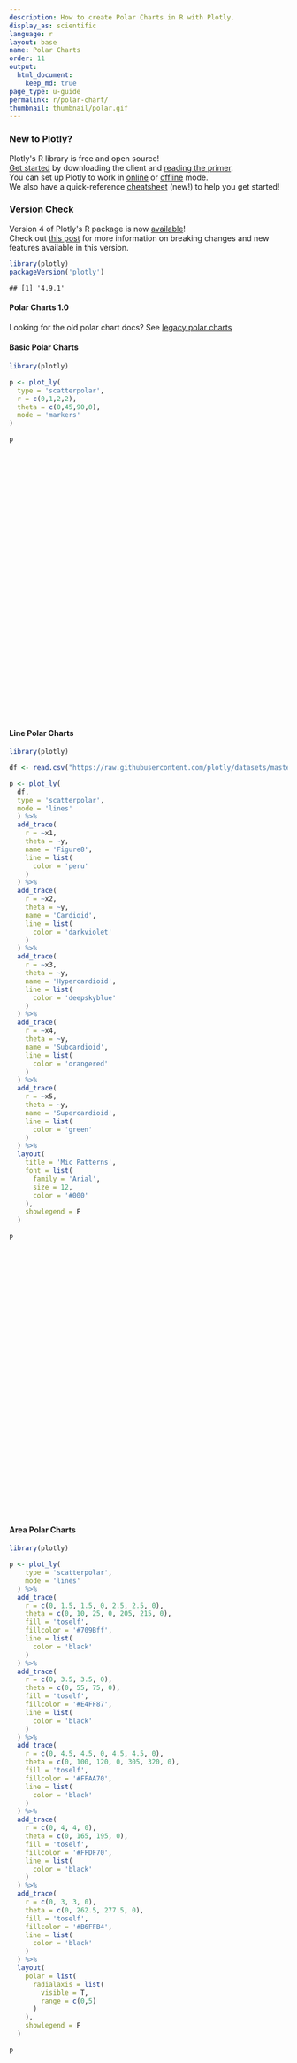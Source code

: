 ```yaml
---
description: How to create Polar Charts in R with Plotly.
display_as: scientific
language: r
layout: base
name: Polar Charts
order: 11
output:
  html_document:
    keep_md: true
page_type: u-guide
permalink: r/polar-chart/
thumbnail: thumbnail/polar.gif
---
```




### New to Plotly?

Plotly's R library is free and open source!<br>
[Get started](https://plot.ly/r/getting-started/) by downloading the client and [reading the primer](https://plot.ly/r/getting-started/).<br>
You can set up Plotly to work in [online](https://plot.ly/r/getting-started/#hosting-graphs-in-your-online-plotly-account) or [offline](https://plot.ly/r/offline/) mode.<br>
We also have a quick-reference [cheatsheet](https://images.plot.ly/plotly-documentation/images/r_cheat_sheet.pdf) (new!) to help you get started!

### Version Check

Version 4 of Plotly's R package is now [available](https://plot.ly/r/getting-started/#installation)!<br>
Check out [this post](http://moderndata.plot.ly/upgrading-to-plotly-4-0-and-above/) for more information on breaking changes and new features available in this version.


```r
library(plotly)
packageVersion('plotly')
```

```
## [1] '4.9.1'
```

#### Polar Charts 1.0

Looking for the old polar chart docs? See [legacy polar charts](https://plot.ly/r/legacy-polar-chart/)

#### Basic Polar Charts


```r
library(plotly)

p <- plot_ly(
  type = 'scatterpolar',
  r = c(0,1,2,2),
  theta = c(0,45,90,0),
  mode = 'markers'
)

p
```

<div id="htmlwidget-4c41f3811c17321d01e1" style="width:672px;height:480px;" class="plotly html-widget"></div>
<script type="application/json" data-for="htmlwidget-4c41f3811c17321d01e1">{"x":{"visdat":{"298d608c0d8f":["function () ","plotlyVisDat"]},"cur_data":"298d608c0d8f","attrs":{"298d608c0d8f":{"r":[0,1,2,2],"theta":[0,45,90,0],"mode":"markers","alpha_stroke":1,"sizes":[10,100],"spans":[1,20],"type":"scatterpolar"}},"layout":{"margin":{"b":40,"l":60,"t":25,"r":10},"hovermode":"closest","showlegend":false},"source":"A","config":{"showSendToCloud":false},"data":[{"r":[0,1,2,2],"theta":[0,45,90,0],"mode":"markers","type":"scatterpolar","marker":{"color":"rgba(31,119,180,1)","line":{"color":"rgba(31,119,180,1)"}},"line":{"color":"rgba(31,119,180,1)"},"frame":null}],"highlight":{"on":"plotly_click","persistent":false,"dynamic":false,"selectize":false,"opacityDim":0.2,"selected":{"opacity":1},"debounce":0},"shinyEvents":["plotly_hover","plotly_click","plotly_selected","plotly_relayout","plotly_brushed","plotly_brushing","plotly_clickannotation","plotly_doubleclick","plotly_deselect","plotly_afterplot","plotly_sunburstclick"],"base_url":"https://plot.ly"},"evals":[],"jsHooks":[]}</script>

#### Line Polar Charts


```r
library(plotly)

df <- read.csv("https://raw.githubusercontent.com/plotly/datasets/master/polar_dataset.csv")

p <- plot_ly(
  df,
  type = 'scatterpolar',
  mode = 'lines'
  ) %>%
  add_trace(
    r = ~x1,
    theta = ~y,
    name = 'Figure8',
    line = list(
      color = 'peru'
    )
  ) %>%
  add_trace(
    r = ~x2,
    theta = ~y,
    name = 'Cardioid',
    line = list(
      color = 'darkviolet'
    )
  ) %>%
  add_trace(
    r = ~x3,
    theta = ~y,
    name = 'Hypercardioid',
    line = list(
      color = 'deepskyblue'
    )
  ) %>%
  add_trace(
    r = ~x4,
    theta = ~y,
    name = 'Subcardioid',
    line = list(
      color = 'orangered'
    )
  ) %>%
  add_trace(
    r = ~x5,
    theta = ~y,
    name = 'Supercardioid',
    line = list(
      color = 'green'
    )
  ) %>% 
  layout(
    title = 'Mic Patterns',
    font = list(
      family = 'Arial',
      size = 12,
      color = '#000'
    ),
    showlegend = F
  )

p
```

<div id="htmlwidget-8b269fcc9e4e23931270" style="width:672px;height:480px;" class="plotly html-widget"></div>
<script type="application/json" data-for="htmlwidget-8b269fcc9e4e23931270">{"x":{"visdat":{"298d1b97310f":["function () ","plotlyVisDat"]},"cur_data":"298d1b97310f","attrs":{"298d1b97310f":{"mode":"lines","alpha_stroke":1,"sizes":[10,100],"spans":[1,20],"type":"scatterpolar"},"298d1b97310f.1":{"mode":"lines","alpha_stroke":1,"sizes":[10,100],"spans":[1,20],"type":"scatterpolar","r":{},"theta":{},"name":"Figure8","line":{"color":"peru"},"inherit":true},"298d1b97310f.2":{"mode":"lines","alpha_stroke":1,"sizes":[10,100],"spans":[1,20],"type":"scatterpolar","r":{},"theta":{},"name":"Cardioid","line":{"color":"darkviolet"},"inherit":true},"298d1b97310f.3":{"mode":"lines","alpha_stroke":1,"sizes":[10,100],"spans":[1,20],"type":"scatterpolar","r":{},"theta":{},"name":"Hypercardioid","line":{"color":"deepskyblue"},"inherit":true},"298d1b97310f.4":{"mode":"lines","alpha_stroke":1,"sizes":[10,100],"spans":[1,20],"type":"scatterpolar","r":{},"theta":{},"name":"Subcardioid","line":{"color":"orangered"},"inherit":true},"298d1b97310f.5":{"mode":"lines","alpha_stroke":1,"sizes":[10,100],"spans":[1,20],"type":"scatterpolar","r":{},"theta":{},"name":"Supercardioid","line":{"color":"green"},"inherit":true}},"layout":{"margin":{"b":40,"l":60,"t":25,"r":10},"title":"Mic Patterns","font":{"family":"Arial","size":12,"color":"#000"},"showlegend":false,"hovermode":"closest"},"source":"A","config":{"showSendToCloud":false},"data":[{"mode":"lines","type":"scatterpolar","marker":{"color":"rgba(31,119,180,1)","line":{"color":"rgba(31,119,180,1)"}},"line":{"color":"rgba(31,119,180,1)"},"frame":null},{"mode":"lines","type":"scatterpolar","r":[1,0.995,0.978,0.951,0.914,0.866,0.809,0.743,0.669,0.588,0.5,0.407,0.309,0.208,0.105,0.105,0.208,0.309,0.407,0.5,0.588,0.669,0.743,0.809,0.866,0.914,0.951,0.978,0.995,1,0.995,0.978,0.951,0.914,0.866,0.809,0.743,0.669,0.588,0.5,0.407,0.309,0.208,0.105,0,0.105,0.208,0.309,0.407,0.5,0.588,0.669,0.743,0.809,0.866,0.914,0.951,0.978,0.995,1,1],"theta":[0,6,12,18,24,30,36,42,48,54,60,66,72,78,84,90,96,102,108,114,120,126,132,138,144,150,156,162,168,174,180,186,192,198,204,210,216,222,228,234,240,246,252,258,264,270,276,282,288,294,300,306,312,318,324,330,336,342,348,354,360],"name":"Figure8","line":{"color":"peru"},"marker":{"color":"rgba(255,127,14,1)","line":{"color":"rgba(255,127,14,1)"}},"frame":null},{"mode":"lines","type":"scatterpolar","r":[1,0.997,0.989,0.976,0.957,0.933,0.905,0.872,0.835,0.794,0.75,0.703,0.655,0.604,0.552,0.5,0.448,0.396,0.345,0.297,0.25,0.206,0.165,0.128,0.095,0.067,0.043,0.024,0.011,0.003,0,0.003,0.011,0.024,0.043,0.067,0.095,0.128,0.165,0.206,0.25,0.297,0.345,0.396,0.448,0.5,0.552,0.604,0.655,0.703,0.75,0.794,0.835,0.872,0.905,0.933,0.957,0.976,0.989,0.997,1],"theta":[0,6,12,18,24,30,36,42,48,54,60,66,72,78,84,90,96,102,108,114,120,126,132,138,144,150,156,162,168,174,180,186,192,198,204,210,216,222,228,234,240,246,252,258,264,270,276,282,288,294,300,306,312,318,324,330,336,342,348,354,360],"name":"Cardioid","line":{"color":"darkviolet"},"marker":{"color":"rgba(44,160,44,1)","line":{"color":"rgba(44,160,44,1)"}},"frame":null},{"mode":"lines","type":"scatterpolar","r":[1,0.996,0.984,0.963,0.935,0.9,0.857,0.807,0.752,0.691,0.625,0.555,0.482,0.406,0.328,0.25,0.172,0.094,0.018,0.055,0.125,0.191,0.252,0.307,0.357,0.4,0.435,0.463,0.484,0.496,0.5,0.496,0.484,0.463,0.435,0.4,0.357,0.307,0.252,0.191,0.125,0.055,0.018,0.094,0.172,0.25,0.328,0.406,0.482,0.555,0.625,0.691,0.752,0.807,0.857,0.9,0.935,0.963,0.984,0.996,1],"theta":[0,6,12,18,24,30,36,42,48,54,60,66,72,78,84,90,96,102,108,114,120,126,132,138,144,150,156,162,168,174,180,186,192,198,204,210,216,222,228,234,240,246,252,258,264,270,276,282,288,294,300,306,312,318,324,330,336,342,348,354,360],"name":"Hypercardioid","line":{"color":"deepskyblue"},"marker":{"color":"rgba(214,39,40,1)","line":{"color":"rgba(214,39,40,1)"}},"frame":null},{"mode":"lines","type":"scatterpolar","r":[1,0.998,0.993,0.985,0.974,0.96,0.943,0.923,0.901,0.876,0.85,0.822,0.793,0.762,0.731,0.7,0.669,0.638,0.607,0.578,0.55,0.524,0.499,0.477,0.457,0.44,0.426,0.415,0.407,0.402,0.4,0.402,0.407,0.415,0.426,0.44,0.457,0.477,0.499,0.524,0.55,0.578,0.607,0.638,0.669,0.7,0.731,0.762,0.793,0.822,0.85,0.876,0.901,0.923,0.943,0.96,0.974,0.985,0.993,0.998,1],"theta":[0,6,12,18,24,30,36,42,48,54,60,66,72,78,84,90,96,102,108,114,120,126,132,138,144,150,156,162,168,174,180,186,192,198,204,210,216,222,228,234,240,246,252,258,264,270,276,282,288,294,300,306,312,318,324,330,336,342,348,354,360],"name":"Subcardioid","line":{"color":"orangered"},"marker":{"color":"rgba(148,103,189,1)","line":{"color":"rgba(148,103,189,1)"}},"frame":null},{"mode":"lines","type":"scatterpolar","r":[1,0.997,0.986,0.969,0.946,0.916,0.88,0.838,0.792,0.74,0.685,0.626,0.565,0.501,0.436,0.37,0.304,0.239,0.175,0.114,0.055,0,0.052,0.098,0.14,0.176,0.206,0.229,0.246,0.257,0.26,0.257,0.246,0.229,0.206,0.176,0.14,0.098,0.052,0,0.055,0.114,0.175,0.239,0.304,0.37,0.436,0.501,0.565,0.626,0.685,0.74,0.792,0.838,0.88,0.916,0.946,0.969,0.986,0.997,1],"theta":[0,6,12,18,24,30,36,42,48,54,60,66,72,78,84,90,96,102,108,114,120,126,132,138,144,150,156,162,168,174,180,186,192,198,204,210,216,222,228,234,240,246,252,258,264,270,276,282,288,294,300,306,312,318,324,330,336,342,348,354,360],"name":"Supercardioid","line":{"color":"green"},"marker":{"color":"rgba(140,86,75,1)","line":{"color":"rgba(140,86,75,1)"}},"frame":null}],"highlight":{"on":"plotly_click","persistent":false,"dynamic":false,"selectize":false,"opacityDim":0.2,"selected":{"opacity":1},"debounce":0},"shinyEvents":["plotly_hover","plotly_click","plotly_selected","plotly_relayout","plotly_brushed","plotly_brushing","plotly_clickannotation","plotly_doubleclick","plotly_deselect","plotly_afterplot","plotly_sunburstclick"],"base_url":"https://plot.ly"},"evals":[],"jsHooks":[]}</script>

#### Area Polar Charts


```r
library(plotly)

p <- plot_ly(
    type = 'scatterpolar',
    mode = 'lines'
  ) %>%
  add_trace(
    r = c(0, 1.5, 1.5, 0, 2.5, 2.5, 0),
    theta = c(0, 10, 25, 0, 205, 215, 0),
    fill = 'toself',
    fillcolor = '#709Bff',
    line = list(
      color = 'black'
    )
  ) %>%
  add_trace(
    r = c(0, 3.5, 3.5, 0),
    theta = c(0, 55, 75, 0),
    fill = 'toself',
    fillcolor = '#E4FF87',
    line = list(
      color = 'black'
    )
  ) %>%
  add_trace(
    r = c(0, 4.5, 4.5, 0, 4.5, 4.5, 0),
    theta = c(0, 100, 120, 0, 305, 320, 0),
    fill = 'toself',
    fillcolor = '#FFAA70',
    line = list(
      color = 'black'
    )
  ) %>%
  add_trace(
    r = c(0, 4, 4, 0),
    theta = c(0, 165, 195, 0),
    fill = 'toself',
    fillcolor = '#FFDF70',
    line = list(
      color = 'black'
    )
  ) %>%
  add_trace(
    r = c(0, 3, 3, 0),
    theta = c(0, 262.5, 277.5, 0),
    fill = 'toself',
    fillcolor = '#B6FFB4',
    line = list(
      color = 'black'
    )
  ) %>%
  layout(
    polar = list(
      radialaxis = list(
        visible = T,
        range = c(0,5)
      )
    ),
    showlegend = F
  )

p
```

<div id="htmlwidget-a08a38865f447222765d" style="width:672px;height:480px;" class="plotly html-widget"></div>
<script type="application/json" data-for="htmlwidget-a08a38865f447222765d">{"x":{"visdat":{"298d4046323e":["function () ","plotlyVisDat"]},"cur_data":"298d4046323e","attrs":{"298d4046323e":{"mode":"lines","alpha_stroke":1,"sizes":[10,100],"spans":[1,20],"type":"scatterpolar"},"298d4046323e.1":{"mode":"lines","alpha_stroke":1,"sizes":[10,100],"spans":[1,20],"type":"scatterpolar","r":[0,1.5,1.5,0,2.5,2.5,0],"theta":[0,10,25,0,205,215,0],"fill":"toself","fillcolor":"#709Bff","line":{"color":"black"},"inherit":true},"298d4046323e.2":{"mode":"lines","alpha_stroke":1,"sizes":[10,100],"spans":[1,20],"type":"scatterpolar","r":[0,3.5,3.5,0],"theta":[0,55,75,0],"fill":"toself","fillcolor":"#E4FF87","line":{"color":"black"},"inherit":true},"298d4046323e.3":{"mode":"lines","alpha_stroke":1,"sizes":[10,100],"spans":[1,20],"type":"scatterpolar","r":[0,4.5,4.5,0,4.5,4.5,0],"theta":[0,100,120,0,305,320,0],"fill":"toself","fillcolor":"#FFAA70","line":{"color":"black"},"inherit":true},"298d4046323e.4":{"mode":"lines","alpha_stroke":1,"sizes":[10,100],"spans":[1,20],"type":"scatterpolar","r":[0,4,4,0],"theta":[0,165,195,0],"fill":"toself","fillcolor":"#FFDF70","line":{"color":"black"},"inherit":true},"298d4046323e.5":{"mode":"lines","alpha_stroke":1,"sizes":[10,100],"spans":[1,20],"type":"scatterpolar","r":[0,3,3,0],"theta":[0,262.5,277.5,0],"fill":"toself","fillcolor":"#B6FFB4","line":{"color":"black"},"inherit":true}},"layout":{"margin":{"b":40,"l":60,"t":25,"r":10},"polar":{"radialaxis":{"visible":true,"range":[0,5]}},"showlegend":false,"hovermode":"closest"},"source":"A","config":{"showSendToCloud":false},"data":[{"mode":"lines","type":"scatterpolar","marker":{"color":"rgba(31,119,180,1)","line":{"color":"rgba(31,119,180,1)"}},"line":{"color":"rgba(31,119,180,1)"},"frame":null},{"fillcolor":"#709Bff","mode":"lines","type":"scatterpolar","r":[0,1.5,1.5,0,2.5,2.5,0],"theta":[0,10,25,0,205,215,0],"fill":"toself","line":{"color":"black"},"name":"#709Bff","marker":{"color":"rgba(255,127,14,1)","line":{"color":"rgba(255,127,14,1)"}},"frame":null},{"fillcolor":"#E4FF87","mode":"lines","type":"scatterpolar","r":[0,3.5,3.5,0],"theta":[0,55,75,0],"fill":"toself","line":{"color":"black"},"name":"#E4FF87","marker":{"color":"rgba(44,160,44,1)","line":{"color":"rgba(44,160,44,1)"}},"frame":null},{"fillcolor":"#FFAA70","mode":"lines","type":"scatterpolar","r":[0,4.5,4.5,0,4.5,4.5,0],"theta":[0,100,120,0,305,320,0],"fill":"toself","line":{"color":"black"},"name":"#FFAA70","marker":{"color":"rgba(214,39,40,1)","line":{"color":"rgba(214,39,40,1)"}},"frame":null},{"fillcolor":"#FFDF70","mode":"lines","type":"scatterpolar","r":[0,4,4,0],"theta":[0,165,195,0],"fill":"toself","line":{"color":"black"},"name":"#FFDF70","marker":{"color":"rgba(148,103,189,1)","line":{"color":"rgba(148,103,189,1)"}},"frame":null},{"fillcolor":"#B6FFB4","mode":"lines","type":"scatterpolar","r":[0,3,3,0],"theta":[0,262.5,277.5,0],"fill":"toself","line":{"color":"black"},"name":"#B6FFB4","marker":{"color":"rgba(140,86,75,1)","line":{"color":"rgba(140,86,75,1)"}},"frame":null}],"highlight":{"on":"plotly_click","persistent":false,"dynamic":false,"selectize":false,"opacityDim":0.2,"selected":{"opacity":1},"debounce":0},"shinyEvents":["plotly_hover","plotly_click","plotly_selected","plotly_relayout","plotly_brushed","plotly_brushing","plotly_clickannotation","plotly_doubleclick","plotly_deselect","plotly_afterplot","plotly_sunburstclick"],"base_url":"https://plot.ly"},"evals":[],"jsHooks":[]}</script>

#### Categorical Polar Charts


```r
library(plotly)

p <- plot_ly(
    type = 'scatterpolar',
    mode = 'lines'
  ) %>%
  add_trace(
    r = c(5, 4, 2, 4, 5),
    theta = c("a", "b", "c", "d", "a"),
    name = 'angular categories',
    fill = 'toself'
  ) %>%
  add_trace(
    r = c("a", "b", "c", "d", "b", "f", "a"),
    theta = c(1, 4, 2, 1.5, 1.5, 6, 5),
    thetaunit = 'radians',
    name = 'radial categories',
    fill = 'toself',
    subplot = 'polar2'
  ) %>%
  add_trace(
    r = c(5, 4, 2, 4, 5),
    theta = c("a", "b", "c", "d", "a"),
    name = 'angular categories (w/ categoryarray)',
    fill = 'toself',
    subplot = 'polar3'
  ) %>%
  add_trace(
    r = c("a", "b", "c", "d", "b", "f", "a", "a"),
    theta = c(45, 90, 180, 200, 300, 15, 20, 45),
    name = 'radial categories (w/ category descending)',
    fill = 'toself',
    subplot = 'polar4'
  ) %>%
  layout(
    polar = list(
      domain = list(
        x = c(0,0.46),
        y = c(0.56,1)
      ),
      radialaxis = list(
        angle = 45
      ),
      angularaxis = list(
        direction = 'clockwise',
        period = 6
      )
    ),
    polar2 = list(
      domain = list(
        x = c(0,0.46),
        y = c(0,0.44)
      ),
      radialaxis = list(
        angle = 180,
        tickangle = -180
      )
    ),
    polar3 = list(
      domain = list(
        x = c(0.54,1),
        y = c(0.56,1)
      ),
      sector = c(150,400),
      radialaxis = list(
        angle = -45
      ),
      angularaxis = list(
        categoryarray = c("d", "a", "c", "b")
      )
    ),
    polar4 = list(
      domain = list(
        x = c(0.54,1),
        y = c(0,0.44)
      ),
      radialaxis = list(
        categoryorder = "category descending"
      ),
      angularaxis = list(
        thetaunit= "radians",
        dtick = 0.3141592653589793
      )
    )
  )

p
```

<div id="htmlwidget-1e28f1af17cb80ca2b0b" style="width:672px;height:480px;" class="plotly html-widget"></div>
<script type="application/json" data-for="htmlwidget-1e28f1af17cb80ca2b0b">{"x":{"visdat":{"298d385af29b":["function () ","plotlyVisDat"]},"cur_data":"298d385af29b","attrs":{"298d385af29b":{"mode":"lines","alpha_stroke":1,"sizes":[10,100],"spans":[1,20],"type":"scatterpolar"},"298d385af29b.1":{"mode":"lines","alpha_stroke":1,"sizes":[10,100],"spans":[1,20],"type":"scatterpolar","r":[5,4,2,4,5],"theta":["a","b","c","d","a"],"name":"angular categories","fill":"toself","inherit":true},"298d385af29b.2":{"mode":"lines","alpha_stroke":1,"sizes":[10,100],"spans":[1,20],"type":"scatterpolar","r":["a","b","c","d","b","f","a"],"theta":[1,4,2,1.5,1.5,6,5],"thetaunit":"radians","name":"radial categories","fill":"toself","subplot":"polar2","inherit":true},"298d385af29b.3":{"mode":"lines","alpha_stroke":1,"sizes":[10,100],"spans":[1,20],"type":"scatterpolar","r":[5,4,2,4,5],"theta":["a","b","c","d","a"],"name":"angular categories (w/ categoryarray)","fill":"toself","subplot":"polar3","inherit":true},"298d385af29b.4":{"mode":"lines","alpha_stroke":1,"sizes":[10,100],"spans":[1,20],"type":"scatterpolar","r":["a","b","c","d","b","f","a","a"],"theta":[45,90,180,200,300,15,20,45],"name":"radial categories (w/ category descending)","fill":"toself","subplot":"polar4","inherit":true}},"layout":{"margin":{"b":40,"l":60,"t":25,"r":10},"polar":{"domain":{"x":[0,0.46],"y":[0.56,1]},"radialaxis":{"angle":45},"angularaxis":{"direction":"clockwise","period":6}},"polar2":{"domain":{"x":[0,0.46],"y":[0,0.44]},"radialaxis":{"angle":180,"tickangle":-180}},"polar3":{"domain":{"x":[0.54,1],"y":[0.56,1]},"sector":[150,400],"radialaxis":{"angle":-45},"angularaxis":{"categoryarray":["d","a","c","b"]}},"polar4":{"domain":{"x":[0.54,1],"y":[0,0.44]},"radialaxis":{"categoryorder":"category descending"},"angularaxis":{"thetaunit":"radians","dtick":0.314159265358979}},"hovermode":"closest","showlegend":true},"source":"A","config":{"showSendToCloud":false},"data":[{"mode":"lines","type":"scatterpolar","marker":{"color":"rgba(31,119,180,1)","line":{"color":"rgba(31,119,180,1)"}},"line":{"color":"rgba(31,119,180,1)"},"frame":null},{"fillcolor":"rgba(255,127,14,0.5)","mode":"lines","type":"scatterpolar","r":[5,4,2,4,5],"theta":["a","b","c","d","a"],"name":"angular categories","fill":"toself","marker":{"color":"rgba(255,127,14,1)","line":{"color":"rgba(255,127,14,1)"}},"line":{"color":"rgba(255,127,14,1)"},"frame":null},{"fillcolor":"rgba(44,160,44,0.5)","mode":"lines","type":"scatterpolar","r":["a","b","c","d","b","f","a"],"theta":[1,4,2,1.5,1.5,6,5],"thetaunit":"radians","name":"radial categories","fill":"toself","subplot":"polar2","marker":{"color":"rgba(44,160,44,1)","line":{"color":"rgba(44,160,44,1)"}},"line":{"color":"rgba(44,160,44,1)"},"frame":null},{"fillcolor":"rgba(214,39,40,0.5)","mode":"lines","type":"scatterpolar","r":[5,4,2,4,5],"theta":["a","b","c","d","a"],"name":"angular categories (w/ categoryarray)","fill":"toself","subplot":"polar3","marker":{"color":"rgba(214,39,40,1)","line":{"color":"rgba(214,39,40,1)"}},"line":{"color":"rgba(214,39,40,1)"},"frame":null},{"fillcolor":"rgba(148,103,189,0.5)","mode":"lines","type":"scatterpolar","r":["a","b","c","d","b","f","a","a"],"theta":[45,90,180,200,300,15,20,45],"name":"radial categories (w/ category descending)","fill":"toself","subplot":"polar4","marker":{"color":"rgba(148,103,189,1)","line":{"color":"rgba(148,103,189,1)"}},"line":{"color":"rgba(148,103,189,1)"},"frame":null}],"highlight":{"on":"plotly_click","persistent":false,"dynamic":false,"selectize":false,"opacityDim":0.2,"selected":{"opacity":1},"debounce":0},"shinyEvents":["plotly_hover","plotly_click","plotly_selected","plotly_relayout","plotly_brushed","plotly_brushing","plotly_clickannotation","plotly_doubleclick","plotly_deselect","plotly_afterplot","plotly_sunburstclick"],"base_url":"https://plot.ly"},"evals":[],"jsHooks":[]}</script>

#### Polar Charts Directions


```r
library(plotly)

p <- plot_ly(
    type = 'scatterpolar',
    mode = "lines+markers"
  ) %>%
  add_trace(
    r = c(1,2,3,4,5),
    theta = c(0,90,180,360,0),
    line = list(
      color = "#ff66ab"
    ),
    marker = list(
      color = "#8090c7",
      symbol = 'square',
      size = 8
    ),
    text = "sector: 135->225<br>rotation: 90<br>direction: counterclockwise"
  ) %>%
  add_trace(
    r = c(1,2,3,4,5),
    theta = c(0,90,180,360,0),
    line = list(
      color = "#ff66ab"
    ),
    marker = list(
      color = "#8090c7",
      symbol = 'square',
      size = 8
    ),
    text = "sector: 135->225<br>rotation: 90<br>direction: counterclockwise",
    subplot = 'polar2'
  ) %>%
  layout(
    polar = list(
      domain = list(
        x = c(0,0.4),
        y = c(0,1)
      ),
      radialaxis = list(
        tickfont = list(
          size = 8
        )
      ),
      angularaxis = list(
        tickfont = list(
          size = 8
        ),
        rotation = 90,
        direction = 'counterclockwise'
      )
    ),
    polar2 = list(
      domain = list(
        x = c(0.6,1),
        y = c(0,1)
      ),
      radialaxis = list(
        tickfont = list(
          size = 8
        )
      ),
      angularaxis = list(
        tickfont = list(
          size = 8
        ),
        rotation = 90,
        direction = 'clockwise'
      )
    ),
    showlegend = F
  )

p
```

<div id="htmlwidget-629623457048a80f2183" style="width:672px;height:480px;" class="plotly html-widget"></div>
<script type="application/json" data-for="htmlwidget-629623457048a80f2183">{"x":{"visdat":{"298d283ef41c":["function () ","plotlyVisDat"]},"cur_data":"298d283ef41c","attrs":{"298d283ef41c":{"mode":"lines+markers","alpha_stroke":1,"sizes":[10,100],"spans":[1,20],"type":"scatterpolar"},"298d283ef41c.1":{"mode":"lines+markers","alpha_stroke":1,"sizes":[10,100],"spans":[1,20],"type":"scatterpolar","r":[1,2,3,4,5],"theta":[0,90,180,360,0],"line":{"color":"#ff66ab"},"marker":{"color":"#8090c7","symbol":"square","size":8},"text":"sector: 135->225<br>rotation: 90<br>direction: counterclockwise","inherit":true},"298d283ef41c.2":{"mode":"lines+markers","alpha_stroke":1,"sizes":[10,100],"spans":[1,20],"type":"scatterpolar","r":[1,2,3,4,5],"theta":[0,90,180,360,0],"line":{"color":"#ff66ab"},"marker":{"color":"#8090c7","symbol":"square","size":8},"text":"sector: 135->225<br>rotation: 90<br>direction: counterclockwise","subplot":"polar2","inherit":true}},"layout":{"margin":{"b":40,"l":60,"t":25,"r":10},"polar":{"domain":{"x":[0,0.4],"y":[0,1]},"radialaxis":{"tickfont":{"size":8}},"angularaxis":{"tickfont":{"size":8},"rotation":90,"direction":"counterclockwise"}},"polar2":{"domain":{"x":[0.6,1],"y":[0,1]},"radialaxis":{"tickfont":{"size":8}},"angularaxis":{"tickfont":{"size":8},"rotation":90,"direction":"clockwise"}},"showlegend":false,"hovermode":"closest"},"source":"A","config":{"showSendToCloud":false},"data":[{"mode":"lines+markers","type":"scatterpolar","marker":{"color":"rgba(31,119,180,1)","line":{"color":"rgba(31,119,180,1)"}},"line":{"color":"rgba(31,119,180,1)"},"frame":null},{"mode":"lines+markers","type":"scatterpolar","r":[1,2,3,4,5],"theta":[0,90,180,360,0],"line":{"color":"#ff66ab"},"marker":{"color":"#8090c7","symbol":"square","size":8,"line":{"color":"rgba(255,127,14,1)"}},"text":["sector: 135->225<br>rotation: 90<br>direction: counterclockwise","sector: 135->225<br>rotation: 90<br>direction: counterclockwise","sector: 135->225<br>rotation: 90<br>direction: counterclockwise","sector: 135->225<br>rotation: 90<br>direction: counterclockwise","sector: 135->225<br>rotation: 90<br>direction: counterclockwise"],"frame":null},{"mode":"lines+markers","type":"scatterpolar","r":[1,2,3,4,5],"theta":[0,90,180,360,0],"line":{"color":"#ff66ab"},"marker":{"color":"#8090c7","symbol":"square","size":8,"line":{"color":"rgba(44,160,44,1)"}},"text":["sector: 135->225<br>rotation: 90<br>direction: counterclockwise","sector: 135->225<br>rotation: 90<br>direction: counterclockwise","sector: 135->225<br>rotation: 90<br>direction: counterclockwise","sector: 135->225<br>rotation: 90<br>direction: counterclockwise","sector: 135->225<br>rotation: 90<br>direction: counterclockwise"],"subplot":"polar2","frame":null}],"highlight":{"on":"plotly_click","persistent":false,"dynamic":false,"selectize":false,"opacityDim":0.2,"selected":{"opacity":1},"debounce":0},"shinyEvents":["plotly_hover","plotly_click","plotly_selected","plotly_relayout","plotly_brushed","plotly_brushing","plotly_clickannotation","plotly_doubleclick","plotly_deselect","plotly_afterplot","plotly_sunburstclick"],"base_url":"https://plot.ly"},"evals":[],"jsHooks":[]}</script>

#### Polar Charts Sector


```r
library(plotly)

p <- plot_ly(
  type = 'scatterpolar',
  mode = "lines+markers"
) %>%
  add_trace(
    r = c(1,2,3,4,5),
    theta = c(0,90,180,360,0),
    line = list(
      color = "#ff66ab"
    ),
    marker = list(
      color = "#8090c7",
      symbol = 'square',
      size = 8
    )
  ) %>%
  add_trace(
    r = c(1,2,3,4,5),
    theta = c(0,90,180,360,0),
    line = list(
      color = "#ff66ab"
    ),
    marker = list(
      color = "#8090c7",
      symbol = 'square',
      size = 8
    ),
    subplot = 'polar2'
  ) %>%
  layout(
    polar = list(
      domain = list(
        x = c(0,0.4),
        y = c(0,1)
      ),
      sector = c(150,210),
      radialaxis = list(
        tickfont = list(
          size = 8
        )
      ),
      angularaxis = list(
        tickfont = list(
          size = 8
        )
      )
    ),
    polar2 = list(
      domain = list(
        x = c(0.6,1),
        y = c(0,1)
      ),
      radialaxis = list(
        tickfont = list(
          size = 8
        )
      ),
      angularaxis = list(
        tickfont = list(
          size = 8
        )
      )
    ),
    showlegend = F
  )

p
```

<div id="htmlwidget-798c497ff2a402bf81bc" style="width:672px;height:480px;" class="plotly html-widget"></div>
<script type="application/json" data-for="htmlwidget-798c497ff2a402bf81bc">{"x":{"visdat":{"298d6df0261c":["function () ","plotlyVisDat"]},"cur_data":"298d6df0261c","attrs":{"298d6df0261c":{"mode":"lines+markers","alpha_stroke":1,"sizes":[10,100],"spans":[1,20],"type":"scatterpolar"},"298d6df0261c.1":{"mode":"lines+markers","alpha_stroke":1,"sizes":[10,100],"spans":[1,20],"type":"scatterpolar","r":[1,2,3,4,5],"theta":[0,90,180,360,0],"line":{"color":"#ff66ab"},"marker":{"color":"#8090c7","symbol":"square","size":8},"inherit":true},"298d6df0261c.2":{"mode":"lines+markers","alpha_stroke":1,"sizes":[10,100],"spans":[1,20],"type":"scatterpolar","r":[1,2,3,4,5],"theta":[0,90,180,360,0],"line":{"color":"#ff66ab"},"marker":{"color":"#8090c7","symbol":"square","size":8},"subplot":"polar2","inherit":true}},"layout":{"margin":{"b":40,"l":60,"t":25,"r":10},"polar":{"domain":{"x":[0,0.4],"y":[0,1]},"sector":[150,210],"radialaxis":{"tickfont":{"size":8}},"angularaxis":{"tickfont":{"size":8}}},"polar2":{"domain":{"x":[0.6,1],"y":[0,1]},"radialaxis":{"tickfont":{"size":8}},"angularaxis":{"tickfont":{"size":8}}},"showlegend":false,"hovermode":"closest"},"source":"A","config":{"showSendToCloud":false},"data":[{"mode":"lines+markers","type":"scatterpolar","marker":{"color":"rgba(31,119,180,1)","line":{"color":"rgba(31,119,180,1)"}},"line":{"color":"rgba(31,119,180,1)"},"frame":null},{"mode":"lines+markers","type":"scatterpolar","r":[1,2,3,4,5],"theta":[0,90,180,360,0],"line":{"color":"#ff66ab"},"marker":{"color":"#8090c7","symbol":"square","size":8,"line":{"color":"rgba(255,127,14,1)"}},"frame":null},{"mode":"lines+markers","type":"scatterpolar","r":[1,2,3,4,5],"theta":[0,90,180,360,0],"line":{"color":"#ff66ab"},"marker":{"color":"#8090c7","symbol":"square","size":8,"line":{"color":"rgba(44,160,44,1)"}},"subplot":"polar2","frame":null}],"highlight":{"on":"plotly_click","persistent":false,"dynamic":false,"selectize":false,"opacityDim":0.2,"selected":{"opacity":1},"debounce":0},"shinyEvents":["plotly_hover","plotly_click","plotly_selected","plotly_relayout","plotly_brushed","plotly_brushing","plotly_clickannotation","plotly_doubleclick","plotly_deselect","plotly_afterplot","plotly_sunburstclick"],"base_url":"https://plot.ly"},"evals":[],"jsHooks":[]}</script>

#### Polar Charts Subplot


```r
library(plotly)

p <- plot_ly(
    type = 'scatterpolar',
    mode = 'lines'
) %>%
  add_trace(
    r = c(1,2,3),
    theta = c(50,100,200),
    marker = list(
      symbol = 'square'
    )
  ) %>%
  add_trace(
    r = c(1,2,3),
    theta = c(1,2,3),
    thetaunit = 'radians'
  ) %>%
  add_trace(
    r = c("a", "b", "c", "d"),
    theta = c("D","C","B","A"),
    subplot = 'polar2'
  ) %>%
  add_trace(
    r = c(50,300,900),
    theta = c(0,90,180),
    subplot = 'polar3'
  ) %>%
  add_trace(
    r = c(3,3,4,3),
    theta = c(0,45,90,270),
    fill = 'toself',
    subplot = 'polar4'
  ) %>%
  layout(
    polar = list(
      domain = list(
        x = c(0,0.46),
        y = c(0.56,1)
      ),
      radialaxis = list(
        range = c(1,4)
      ),
      angularaxis = list(
        thetaunit = 'radians'
      )
    ),
    polar2 = list(
      domain = list(
        x = c(0,0.46),
        y = c(0,0.42)
      )
    ),
    polar3 = list(
      domain = list(
        x = c(0.54,1),
        y = c(0.56,1)
      ),
      sector = c(0,180),
      radialaxis = list(
        type = 'log',
        angle = 45
      )
    ),
    polar4 = list(
      domain = list(
        x = c(0.54,1),
        y = c(0,0.44)
      ),
      radialaxis = list(
        visible = F,
        range = c(0,6)
      )
    ),
    showlegend = F
  )

p
```

<div id="htmlwidget-598a5c1521672ace0841" style="width:672px;height:480px;" class="plotly html-widget"></div>
<script type="application/json" data-for="htmlwidget-598a5c1521672ace0841">{"x":{"visdat":{"298d1359f71e":["function () ","plotlyVisDat"]},"cur_data":"298d1359f71e","attrs":{"298d1359f71e":{"mode":"lines","alpha_stroke":1,"sizes":[10,100],"spans":[1,20],"type":"scatterpolar"},"298d1359f71e.1":{"mode":"lines","alpha_stroke":1,"sizes":[10,100],"spans":[1,20],"type":"scatterpolar","r":[1,2,3],"theta":[50,100,200],"marker":{"symbol":"square"},"inherit":true},"298d1359f71e.2":{"mode":"lines","alpha_stroke":1,"sizes":[10,100],"spans":[1,20],"type":"scatterpolar","r":[1,2,3],"theta":[1,2,3],"thetaunit":"radians","inherit":true},"298d1359f71e.3":{"mode":"lines","alpha_stroke":1,"sizes":[10,100],"spans":[1,20],"type":"scatterpolar","r":["a","b","c","d"],"theta":["D","C","B","A"],"subplot":"polar2","inherit":true},"298d1359f71e.4":{"mode":"lines","alpha_stroke":1,"sizes":[10,100],"spans":[1,20],"type":"scatterpolar","r":[50,300,900],"theta":[0,90,180],"subplot":"polar3","inherit":true},"298d1359f71e.5":{"mode":"lines","alpha_stroke":1,"sizes":[10,100],"spans":[1,20],"type":"scatterpolar","r":[3,3,4,3],"theta":[0,45,90,270],"fill":"toself","subplot":"polar4","inherit":true}},"layout":{"margin":{"b":40,"l":60,"t":25,"r":10},"polar":{"domain":{"x":[0,0.46],"y":[0.56,1]},"radialaxis":{"range":[1,4]},"angularaxis":{"thetaunit":"radians"}},"polar2":{"domain":{"x":[0,0.46],"y":[0,0.42]}},"polar3":{"domain":{"x":[0.54,1],"y":[0.56,1]},"sector":[0,180],"radialaxis":{"type":"log","angle":45}},"polar4":{"domain":{"x":[0.54,1],"y":[0,0.44]},"radialaxis":{"visible":false,"range":[0,6]}},"showlegend":false,"hovermode":"closest"},"source":"A","config":{"showSendToCloud":false},"data":[{"mode":"lines","type":"scatterpolar","marker":{"color":"rgba(31,119,180,1)","line":{"color":"rgba(31,119,180,1)"}},"line":{"color":"rgba(31,119,180,1)"},"frame":null},{"mode":"lines+markers","type":"scatterpolar","r":[1,2,3],"theta":[50,100,200],"marker":{"color":"rgba(255,127,14,1)","symbol":"square","line":{"color":"rgba(255,127,14,1)"}},"line":{"color":"rgba(255,127,14,1)"},"frame":null},{"mode":"lines","type":"scatterpolar","r":[1,2,3],"theta":[1,2,3],"thetaunit":"radians","marker":{"color":"rgba(44,160,44,1)","line":{"color":"rgba(44,160,44,1)"}},"line":{"color":"rgba(44,160,44,1)"},"frame":null},{"mode":"lines","type":"scatterpolar","r":["a","b","c","d"],"theta":["D","C","B","A"],"subplot":"polar2","marker":{"color":"rgba(214,39,40,1)","line":{"color":"rgba(214,39,40,1)"}},"line":{"color":"rgba(214,39,40,1)"},"frame":null},{"mode":"lines","type":"scatterpolar","r":[50,300,900],"theta":[0,90,180],"subplot":"polar3","marker":{"color":"rgba(148,103,189,1)","line":{"color":"rgba(148,103,189,1)"}},"line":{"color":"rgba(148,103,189,1)"},"frame":null},{"fillcolor":"rgba(140,86,75,0.5)","mode":"lines","type":"scatterpolar","r":[3,3,4,3],"theta":[0,45,90,270],"fill":"toself","subplot":"polar4","marker":{"color":"rgba(140,86,75,1)","line":{"color":"rgba(140,86,75,1)"}},"line":{"color":"rgba(140,86,75,1)"},"frame":null}],"highlight":{"on":"plotly_click","persistent":false,"dynamic":false,"selectize":false,"opacityDim":0.2,"selected":{"opacity":1},"debounce":0},"shinyEvents":["plotly_hover","plotly_click","plotly_selected","plotly_relayout","plotly_brushed","plotly_brushing","plotly_clickannotation","plotly_doubleclick","plotly_deselect","plotly_afterplot","plotly_sunburstclick"],"base_url":"https://plot.ly"},"evals":[],"jsHooks":[]}</script>

#### Webgl Polar Charts


```r
library(plotly)

df <- read.csv("https://raw.githubusercontent.com/plotly/datasets/master/hobbs-pearson-trials.csv")

p <- plot_ly(
    type = 'scatterpolargl',
    mode = 'markers'
  )

j = 1
k = 2
for (i in 1:(length(df)/2)){
  p <- add_trace(
    p,
    r = df[,j],
    theta = df[,k],
    name = paste('Trial ', i),
    marker = list(
      size = 15,
      line = list(
        color = '#FFF'
      ),
      opacity = 0.7
    )
  )
  j <- j + 2
  k <- k + 2
}

p <- layout(
  p,
  title = "Hobbs-Pearson Trials",
  showlegend = F,
  paper_bgcolor = "rgb(223, 223, 223)",
  polar = list(
    bgcolor = "rgb(223, 223, 223)",
    angularaxis = list(
      tickwidth = 2,
      linewidth = 3,
      layer = 'below traces'
    ),
    radialaxis = list(
      side = 'counterclockwise',
      showline = T,
      linewidth = 2,
      tickwidth = 2,
      gridcolor = '#FFF',
      gridwidth = 2
    )
  )
)

p
```

<div id="htmlwidget-c0e72eaad1d33b880ad3" style="width:672px;height:480px;" class="plotly html-widget"></div>
<script type="application/json" data-for="htmlwidget-c0e72eaad1d33b880ad3">{"x":{"visdat":{"298d6d65294a":["function () ","plotlyVisDat"]},"cur_data":"298d6d65294a","attrs":{"298d6d65294a":{"mode":"markers","alpha_stroke":1,"sizes":[10,100],"spans":[1,20],"type":"scatterpolargl"},"298d6d65294a.1":{"mode":"markers","alpha_stroke":1,"sizes":[10,100],"spans":[1,20],"type":"scatterpolargl","r":[6.804985785,3.389596011,5.381472111,8.059540219,5.318229228,2.985099936,1.966587002,6.769265408,4.073401899,6.504371825,7.556369819,4.047456094,7.386662496,5.413624737,7.470716531,7.982110217,4.73781408,4.206453043,5.478604805,4.824520281,5.59960061,6.866795217,3.085671366,7.771810943,3.687794435,5.360356685,5.140446739,6.045445681,6.83392094,3.620769463,3.989430583,5.3118245,4.60821348,6.640584716,3.055188854,7.492564164,5.485078178,3.897794997,5.976245114,5.447061561,5.377034117,4.690805788,4.711640491,3.629919329,5.957668076,5.357121284,3.849235283,6.250507136,7.122243357,3.399404234,3.510556672,4.100997604,4.0963821,6.233583075,3.939488527,3.925445077,6.118132501,3.940450346,7.583015573,3.513202145],"theta":[-30.35294436,-25.61145985,-12.42522745,13.96138052,-4.950932841,-25.69227419,12.46876416,-4.913764107,-10.96738029,30.81419405,2.474959431,17.97554375,0.771130593,6.137488486,-14.45196357,28.18453411,12.53868007,-8.983230337,5.231285165,-64.48900254,11.35748668,3.454074792,13.92434661,-25.36400205,-16.81800639,-10.26005103,-13.21213413,2.579338865,8.717574966,-10.67549872,-2.926366013,25.19588075,40.59032932,-9.12143363,-24.29736238,-3.176944506,10.85049842,-31.33205975,4.849567462,15.04827695,3.295104699,-6.197091873,-8.778574136,29.54917412,-5.137448793,23.02686049,-6.634816578,2.755014992,21.73325011,-24.81699496,-7.830547063,28.32579621,12.30097747,-21.56315724,-19.33551628,26.14644317,-1.706071203,16.0717237,2.053266303,-5.097911612],"name":"Trial  1","marker":{"size":15,"line":{"color":"#FFF"},"opacity":0.7},"inherit":true},"298d6d65294a.2":{"mode":"markers","alpha_stroke":1,"sizes":[10,100],"spans":[1,20],"type":"scatterpolargl","r":[3.488043923,2.918478576,4.20182736,8.227324607,4.776690427,3.041912303,4.789947719,5.66388078,3.858262393,8.260212881,6.868624486,5.7401976,6.594979282,5.692703778,5.337916574,9.283604185,5.764590893,4.028864552,5.662344748,0.422837231,6.201266464,6.439265381,5.096758513,4.632081909,3.421846136,4.369404703,4.028334419,5.805767198,6.848189921,3.809295513,4.385268184,6.983326846,7.396273186,5.215125003,3.086148779,6.335394491,6.090414714,2.448056007,5.94278402,6.373129886,5.454205341,4.393337617,4.20594468,6.155542288,5.119087171,6.869860831,4.104599861,5.954348126,8.092332877,2.961769705,3.974012188,6.373384129,5.415409143,3.87689092,3.261446947,6.14580853,5.502451987,5.571553295,6.853049261,4.140355075],"theta":[14.80662578,79.00634037,49.02206554,49.69908314,54.13749108,86.41932102,96.95239194,41.46348826,67.13769169,68.06103944,42.68193032,76.39865661,42.19479347,59.57788897,27.5108668,60.75344483,68.3708328,65.74802815,58.53300837,-176.7441065,61.17401858,47.45150859,84.42665319,12.47934655,72.48080276,50.57883176,51.56022824,52.43785618,51.58682799,73.87294478,70.21705693,70.71429915,82.23439443,38.93539045,84.70936667,38.16582844,61.70405365,70.19695629,54.45429259,64.33489497,58.27389315,60.49982239,59.15523254,83.86561847,47.8734099,69.28260157,71.18991043,51.04839646,59.42758242,78.59873696,75.75586452,79.97048372,73.89378025,31.73341113,68.08475118,80.41107998,48.92425071,76.65025576,42.18286436,76.03333589],"name":"Trial  2","marker":{"size":15,"line":{"color":"#FFF"},"opacity":0.7},"inherit":true},"298d6d65294a.3":{"mode":"markers","alpha_stroke":1,"sizes":[10,100],"spans":[1,20],"type":"scatterpolargl","r":[1.855870835,5.286962062,3.886013392,6.282863313,4.453414848,5.688008051,7.330864283,3.825660595,4.989604177,7.89743147,4.656693113,6.667153696,4.431006287,5.346113253,2.479945696,8.113477349,6.081311682,4.968216896,5.244453921,5.422207884,5.792774616,4.787580592,6.784318637,1.108936909,5.138911105,4.042929657,4.02289203,4.828428791,5.417378374,5.378635211,5.421097175,7.120561979,8.34930854,3.410485588,5.628378471,3.914936976,5.763940262,4.764374107,5.076236268,6.165558183,5.105576516,4.761036377,4.596249541,7.504188411,4.107031418,6.920422299,5.34912895,4.798065719,7.023251532,5.283680965,5.569071152,7.383794908,6.26923321,2.656529645,4.843984339,7.247992362,4.372959394,6.570981081,4.602479244,5.670052051],"theta":[151.2942552,147.188025,125.2821571,87.06729797,119.6278984,147.7408241,139.5645981,101.3914971,134.5601843,104.0244447,89.39314294,123.1940314,91.47434052,113.3323736,96.14992557,93.28073452,118.2155652,132.3229374,112.9411864,-179.7462331,110.3035136,97.75083617,131.6080893,115.4969192,140.5811822,123.3966621,128.342009,107.6088104,97.90468979,137.128448,130.4312449,112.2270845,118.6302022,106.0582256,146.9081097,90.27734956,111.5052824,151.0897425,107.7213942,111.300855,114.6802779,126.5693795,128.2189522,125.3548572,112.4180683,111.7973557,133.4180523,105.1841168,97.23103612,146.6680368,136.2393152,121.7918442,123.911328,129.862245,141.3439509,123.2709677,108.4588217,124.4123771,89.02711074,134.8767011],"name":"Trial  3","marker":{"size":15,"line":{"color":"#FFF"},"opacity":0.7},"inherit":true},"298d6d65294a.4":{"mode":"markers","alpha_stroke":1,"sizes":[10,100],"spans":[1,20],"type":"scatterpolargl","r":[5.372470924,7.096355572,4.883823903,2.920135441,4.723963046,7.423693951,8.090946075,3.306844591,6.050828483,5.530232074,2.472306953,6.275670537,2.615896174,4.653539945,3.335440014,4.795883605,5.472711346,5.881930491,4.571587072,9.03986117,4.6429076,3.172767736,7.044248139,4.466336514,6.55733029,4.820849437,5.131915515,3.970012237,3.406323813,6.476722964,6.019218509,5.664501535,7.158758523,3.600712662,7.324127169,2.552946156,4.72713386,6.971755207,4.076578361,4.946223407,4.642155449,5.360574864,5.391719067,7.072524305,4.10111157,5.485732621,6.192535286,3.768711392,4.29031139,7.06019537,6.539691844,6.679744406,6.060825359,4.786574041,6.41668653,6.703281333,3.88884781,6.308591081,2.437044771,6.508186348],"theta":[-140.2033276,-168.0842454,-166.2851413,138.2488668,-174.4243864,-169.9604828,176.9918227,-169.9014162,-172.6415816,142.9516688,172.4157464,168.5193592,177.8220537,172.8551903,-146.0145217,128.177293,169.1670728,-173.5885738,173.7269927,-151.2061048,166.2604772,172.5075661,173.9491839,-131.8068409,-170.6352738,-168.5770855,-166.7655034,176.0704873,162.2975015,-174.0557463,-178.0609299,156.4712689,155.2391421,-163.0005264,-170.1167133,-170.6392725,167.3831437,-163.0988171,172.880737,163.3860077,176.182542,-174.5796802,-172.3358449,165.3380257,-172.5256643,157.5428777,-175.8815111,175.427644,142.0696747,-168.340734,-175.8058311,163.0637454,171.720975,-151.4039046,-168.2713691,165.0453279,-177.3153367,170.0424129,173.5991966,-177.2506567],"name":"Trial  4","marker":{"size":15,"line":{"color":"#FFF"},"opacity":0.7},"inherit":true},"298d6d65294a.5":{"mode":"markers","alpha_stroke":1,"sizes":[10,100],"spans":[1,20],"type":"scatterpolargl","r":[7.937557871,7.302746492,5.929302221,2.407178713,5.270921887,7.400596128,6.810820338,4.967759034,6.19022937,2.158518658,4.004125894,4.776617322,4.232250452,4.307654873,6.200275173,0.727513849,4.378006804,6.004964939,4.341931703,10.23798294,3.802158889,3.96928117,5.758980142,7.674179069,6.699953533,5.734310388,6.044275915,4.312943066,3.377545282,6.367666727,5.737244182,3.396351472,4.216467481,5.464885017,7.311135578,4.745400769,3.916468532,7.60297299,4.125204829,3.67679495,4.551235789,5.606960532,5.794844257,5.030528156,5.109586241,3.405440208,6.026306125,4.221109264,1.909782937,7.254669394,6.268875872,4.562580567,4.918057965,6.836560963,6.786486549,4.751014334,4.719926348,4.927805215,4.059190587,6.128338984],"theta":[-101.8337858,-127.4783916,-112.244285,-82.32591087,-114.6888556,-130.5378634,-145.010265,-98.74884501,-124.4417488,-152.4541193,-89.29423655,-139.8324517,-91.54359518,-119.442163,-92.45583853,-129.6599243,-131.0512351,-123.8529175,-118.086739,-121.9792171,-121.91503,-99.36184758,-141.467702,-93.56626319,-126.3369014,-112.8349442,-114.3864799,-109.7960723,-102.7432647,-128.2467289,-127.7920926,-142.4736297,-161.5872942,-99.94061078,-130.1631173,-90.22881201,-122.6504912,-123.2677506,-111.9973088,-127.5283168,-117.9312953,-120.3916342,-119.3868715,-149.6746955,-107.8505175,-138.9899313,-127.5954702,-107.3208354,-117.5738074,-127.481661,-129.9120332,-148.4952117,-135.3316414,-104.4216593,-123.8754402,-146.8168266,-107.0584854,-138.9025649,-88.89688252,-130.7544674],"name":"Trial  5","marker":{"size":15,"line":{"color":"#FFF"},"opacity":0.7},"inherit":true},"298d6d65294a.6":{"mode":"markers","alpha_stroke":1,"sizes":[10,100],"spans":[1,20],"type":"scatterpolargl","r":[8.469180528,5.821997567,6.140918328,5.831724285,5.546754472,5.627487709,3.948328976,6.490184615,5.320618245,3.243593041,6.444085332,3.363778101,6.463116811,4.730944926,7.796578411,4.57012783,3.926206816,5.25434814,4.838411107,8.694523999,4.399531818,5.856483905,3.621577039,8.894912373,5.494542836,5.968980891,6.047899574,5.384671397,5.381220018,5.111574623,4.770561105,3.098330883,1.665083172,6.740258533,5.594494929,6.879630826,4.382792466,6.410843616,5.154204318,4.015158519,4.939148868,5.298297314,5.490417177,2.623751259,5.953588662,3.301479372,4.954889001,5.50005367,4.45051235,5.786624513,4.906834424,2.629969473,3.769703608,7.396735716,5.764481902,2.794585196,5.78203327,3.485351918,6.500653599,4.74864071],"theta":[-66.53583633,-84.51442268,-63.3397417,-24.14681274,-59.70124532,-88.06537268,-98.44420454,-49.15839682,-73.63622331,-17.92387468,-38.41239945,-66.34036238,-40.88883874,-52.46063321,-52.61046256,-7.039351051,-57.23545869,-71.6422035,-52.34539617,-92.78303867,-47.18716306,-41.96920846,-82.14422825,-59.4391656,-79.19482259,-62.29990854,-65.53790404,-48.90605545,-37.74831104,-78.05333346,-71.87311766,-41.89109283,-53.11545549,-52.9976281,-87.08436102,-43.61190484,-48.79799841,-82.56680316,-47.909963,-46.57048559,-54.50048322,-65.90072713,-66.87331746,-75.48080725,-54.77769387,-42.59833459,-74.50816627,-47.11021844,-22.35687318,-84.19298675,-78.50528476,-65.03637179,-66.51373368,-63.52677656,-77.80907855,-68.51017974,-51.29686931,-68.33991303,-38.63173307,-77.85184859],"name":"Trial  6","marker":{"size":15,"line":{"color":"#FFF"},"opacity":0.7},"inherit":true}},"layout":{"margin":{"b":40,"l":60,"t":25,"r":10},"title":"Hobbs-Pearson Trials","showlegend":false,"paper_bgcolor":"rgb(223, 223, 223)","polar":{"bgcolor":"rgb(223, 223, 223)","angularaxis":{"tickwidth":2,"linewidth":3,"layer":"below traces"},"radialaxis":{"side":"counterclockwise","showline":true,"linewidth":2,"tickwidth":2,"gridcolor":"#FFF","gridwidth":2}},"hovermode":"closest"},"source":"A","config":{"showSendToCloud":false},"data":[{"mode":"markers","type":"scatterpolargl","marker":{"color":"rgba(31,119,180,1)","line":{"color":"rgba(31,119,180,1)"}},"line":{"color":"rgba(31,119,180,1)"},"frame":null},{"mode":"markers","type":"scatterpolargl","r":[6.804985785,3.389596011,5.381472111,8.059540219,5.318229228,2.985099936,1.966587002,6.769265408,4.073401899,6.504371825,7.556369819,4.047456094,7.386662496,5.413624737,7.470716531,7.982110217,4.73781408,4.206453043,5.478604805,4.824520281,5.59960061,6.866795217,3.085671366,7.771810943,3.687794435,5.360356685,5.140446739,6.045445681,6.83392094,3.620769463,3.989430583,5.3118245,4.60821348,6.640584716,3.055188854,7.492564164,5.485078178,3.897794997,5.976245114,5.447061561,5.377034117,4.690805788,4.711640491,3.629919329,5.957668076,5.357121284,3.849235283,6.250507136,7.122243357,3.399404234,3.510556672,4.100997604,4.0963821,6.233583075,3.939488527,3.925445077,6.118132501,3.940450346,7.583015573,3.513202145],"theta":[-30.35294436,-25.61145985,-12.42522745,13.96138052,-4.950932841,-25.69227419,12.46876416,-4.913764107,-10.96738029,30.81419405,2.474959431,17.97554375,0.771130593,6.137488486,-14.45196357,28.18453411,12.53868007,-8.983230337,5.231285165,-64.48900254,11.35748668,3.454074792,13.92434661,-25.36400205,-16.81800639,-10.26005103,-13.21213413,2.579338865,8.717574966,-10.67549872,-2.926366013,25.19588075,40.59032932,-9.12143363,-24.29736238,-3.176944506,10.85049842,-31.33205975,4.849567462,15.04827695,3.295104699,-6.197091873,-8.778574136,29.54917412,-5.137448793,23.02686049,-6.634816578,2.755014992,21.73325011,-24.81699496,-7.830547063,28.32579621,12.30097747,-21.56315724,-19.33551628,26.14644317,-1.706071203,16.0717237,2.053266303,-5.097911612],"name":"Trial  1","marker":{"color":"rgba(255,127,14,1)","size":15,"line":{"color":"#FFF"},"opacity":0.7},"line":{"color":"rgba(255,127,14,1)"},"frame":null},{"mode":"markers","type":"scatterpolargl","r":[3.488043923,2.918478576,4.20182736,8.227324607,4.776690427,3.041912303,4.789947719,5.66388078,3.858262393,8.260212881,6.868624486,5.7401976,6.594979282,5.692703778,5.337916574,9.283604185,5.764590893,4.028864552,5.662344748,0.422837231,6.201266464,6.439265381,5.096758513,4.632081909,3.421846136,4.369404703,4.028334419,5.805767198,6.848189921,3.809295513,4.385268184,6.983326846,7.396273186,5.215125003,3.086148779,6.335394491,6.090414714,2.448056007,5.94278402,6.373129886,5.454205341,4.393337617,4.20594468,6.155542288,5.119087171,6.869860831,4.104599861,5.954348126,8.092332877,2.961769705,3.974012188,6.373384129,5.415409143,3.87689092,3.261446947,6.14580853,5.502451987,5.571553295,6.853049261,4.140355075],"theta":[14.80662578,79.00634037,49.02206554,49.69908314,54.13749108,86.41932102,96.95239194,41.46348826,67.13769169,68.06103944,42.68193032,76.39865661,42.19479347,59.57788897,27.5108668,60.75344483,68.3708328,65.74802815,58.53300837,-176.7441065,61.17401858,47.45150859,84.42665319,12.47934655,72.48080276,50.57883176,51.56022824,52.43785618,51.58682799,73.87294478,70.21705693,70.71429915,82.23439443,38.93539045,84.70936667,38.16582844,61.70405365,70.19695629,54.45429259,64.33489497,58.27389315,60.49982239,59.15523254,83.86561847,47.8734099,69.28260157,71.18991043,51.04839646,59.42758242,78.59873696,75.75586452,79.97048372,73.89378025,31.73341113,68.08475118,80.41107998,48.92425071,76.65025576,42.18286436,76.03333589],"name":"Trial  2","marker":{"color":"rgba(44,160,44,1)","size":15,"line":{"color":"#FFF"},"opacity":0.7},"line":{"color":"rgba(44,160,44,1)"},"frame":null},{"mode":"markers","type":"scatterpolargl","r":[1.855870835,5.286962062,3.886013392,6.282863313,4.453414848,5.688008051,7.330864283,3.825660595,4.989604177,7.89743147,4.656693113,6.667153696,4.431006287,5.346113253,2.479945696,8.113477349,6.081311682,4.968216896,5.244453921,5.422207884,5.792774616,4.787580592,6.784318637,1.108936909,5.138911105,4.042929657,4.02289203,4.828428791,5.417378374,5.378635211,5.421097175,7.120561979,8.34930854,3.410485588,5.628378471,3.914936976,5.763940262,4.764374107,5.076236268,6.165558183,5.105576516,4.761036377,4.596249541,7.504188411,4.107031418,6.920422299,5.34912895,4.798065719,7.023251532,5.283680965,5.569071152,7.383794908,6.26923321,2.656529645,4.843984339,7.247992362,4.372959394,6.570981081,4.602479244,5.670052051],"theta":[151.2942552,147.188025,125.2821571,87.06729797,119.6278984,147.7408241,139.5645981,101.3914971,134.5601843,104.0244447,89.39314294,123.1940314,91.47434052,113.3323736,96.14992557,93.28073452,118.2155652,132.3229374,112.9411864,-179.7462331,110.3035136,97.75083617,131.6080893,115.4969192,140.5811822,123.3966621,128.342009,107.6088104,97.90468979,137.128448,130.4312449,112.2270845,118.6302022,106.0582256,146.9081097,90.27734956,111.5052824,151.0897425,107.7213942,111.300855,114.6802779,126.5693795,128.2189522,125.3548572,112.4180683,111.7973557,133.4180523,105.1841168,97.23103612,146.6680368,136.2393152,121.7918442,123.911328,129.862245,141.3439509,123.2709677,108.4588217,124.4123771,89.02711074,134.8767011],"name":"Trial  3","marker":{"color":"rgba(214,39,40,1)","size":15,"line":{"color":"#FFF"},"opacity":0.7},"line":{"color":"rgba(214,39,40,1)"},"frame":null},{"mode":"markers","type":"scatterpolargl","r":[5.372470924,7.096355572,4.883823903,2.920135441,4.723963046,7.423693951,8.090946075,3.306844591,6.050828483,5.530232074,2.472306953,6.275670537,2.615896174,4.653539945,3.335440014,4.795883605,5.472711346,5.881930491,4.571587072,9.03986117,4.6429076,3.172767736,7.044248139,4.466336514,6.55733029,4.820849437,5.131915515,3.970012237,3.406323813,6.476722964,6.019218509,5.664501535,7.158758523,3.600712662,7.324127169,2.552946156,4.72713386,6.971755207,4.076578361,4.946223407,4.642155449,5.360574864,5.391719067,7.072524305,4.10111157,5.485732621,6.192535286,3.768711392,4.29031139,7.06019537,6.539691844,6.679744406,6.060825359,4.786574041,6.41668653,6.703281333,3.88884781,6.308591081,2.437044771,6.508186348],"theta":[-140.2033276,-168.0842454,-166.2851413,138.2488668,-174.4243864,-169.9604828,176.9918227,-169.9014162,-172.6415816,142.9516688,172.4157464,168.5193592,177.8220537,172.8551903,-146.0145217,128.177293,169.1670728,-173.5885738,173.7269927,-151.2061048,166.2604772,172.5075661,173.9491839,-131.8068409,-170.6352738,-168.5770855,-166.7655034,176.0704873,162.2975015,-174.0557463,-178.0609299,156.4712689,155.2391421,-163.0005264,-170.1167133,-170.6392725,167.3831437,-163.0988171,172.880737,163.3860077,176.182542,-174.5796802,-172.3358449,165.3380257,-172.5256643,157.5428777,-175.8815111,175.427644,142.0696747,-168.340734,-175.8058311,163.0637454,171.720975,-151.4039046,-168.2713691,165.0453279,-177.3153367,170.0424129,173.5991966,-177.2506567],"name":"Trial  4","marker":{"color":"rgba(148,103,189,1)","size":15,"line":{"color":"#FFF"},"opacity":0.7},"line":{"color":"rgba(148,103,189,1)"},"frame":null},{"mode":"markers","type":"scatterpolargl","r":[7.937557871,7.302746492,5.929302221,2.407178713,5.270921887,7.400596128,6.810820338,4.967759034,6.19022937,2.158518658,4.004125894,4.776617322,4.232250452,4.307654873,6.200275173,0.727513849,4.378006804,6.004964939,4.341931703,10.23798294,3.802158889,3.96928117,5.758980142,7.674179069,6.699953533,5.734310388,6.044275915,4.312943066,3.377545282,6.367666727,5.737244182,3.396351472,4.216467481,5.464885017,7.311135578,4.745400769,3.916468532,7.60297299,4.125204829,3.67679495,4.551235789,5.606960532,5.794844257,5.030528156,5.109586241,3.405440208,6.026306125,4.221109264,1.909782937,7.254669394,6.268875872,4.562580567,4.918057965,6.836560963,6.786486549,4.751014334,4.719926348,4.927805215,4.059190587,6.128338984],"theta":[-101.8337858,-127.4783916,-112.244285,-82.32591087,-114.6888556,-130.5378634,-145.010265,-98.74884501,-124.4417488,-152.4541193,-89.29423655,-139.8324517,-91.54359518,-119.442163,-92.45583853,-129.6599243,-131.0512351,-123.8529175,-118.086739,-121.9792171,-121.91503,-99.36184758,-141.467702,-93.56626319,-126.3369014,-112.8349442,-114.3864799,-109.7960723,-102.7432647,-128.2467289,-127.7920926,-142.4736297,-161.5872942,-99.94061078,-130.1631173,-90.22881201,-122.6504912,-123.2677506,-111.9973088,-127.5283168,-117.9312953,-120.3916342,-119.3868715,-149.6746955,-107.8505175,-138.9899313,-127.5954702,-107.3208354,-117.5738074,-127.481661,-129.9120332,-148.4952117,-135.3316414,-104.4216593,-123.8754402,-146.8168266,-107.0584854,-138.9025649,-88.89688252,-130.7544674],"name":"Trial  5","marker":{"color":"rgba(140,86,75,1)","size":15,"line":{"color":"#FFF"},"opacity":0.7},"line":{"color":"rgba(140,86,75,1)"},"frame":null},{"mode":"markers","type":"scatterpolargl","r":[8.469180528,5.821997567,6.140918328,5.831724285,5.546754472,5.627487709,3.948328976,6.490184615,5.320618245,3.243593041,6.444085332,3.363778101,6.463116811,4.730944926,7.796578411,4.57012783,3.926206816,5.25434814,4.838411107,8.694523999,4.399531818,5.856483905,3.621577039,8.894912373,5.494542836,5.968980891,6.047899574,5.384671397,5.381220018,5.111574623,4.770561105,3.098330883,1.665083172,6.740258533,5.594494929,6.879630826,4.382792466,6.410843616,5.154204318,4.015158519,4.939148868,5.298297314,5.490417177,2.623751259,5.953588662,3.301479372,4.954889001,5.50005367,4.45051235,5.786624513,4.906834424,2.629969473,3.769703608,7.396735716,5.764481902,2.794585196,5.78203327,3.485351918,6.500653599,4.74864071],"theta":[-66.53583633,-84.51442268,-63.3397417,-24.14681274,-59.70124532,-88.06537268,-98.44420454,-49.15839682,-73.63622331,-17.92387468,-38.41239945,-66.34036238,-40.88883874,-52.46063321,-52.61046256,-7.039351051,-57.23545869,-71.6422035,-52.34539617,-92.78303867,-47.18716306,-41.96920846,-82.14422825,-59.4391656,-79.19482259,-62.29990854,-65.53790404,-48.90605545,-37.74831104,-78.05333346,-71.87311766,-41.89109283,-53.11545549,-52.9976281,-87.08436102,-43.61190484,-48.79799841,-82.56680316,-47.909963,-46.57048559,-54.50048322,-65.90072713,-66.87331746,-75.48080725,-54.77769387,-42.59833459,-74.50816627,-47.11021844,-22.35687318,-84.19298675,-78.50528476,-65.03637179,-66.51373368,-63.52677656,-77.80907855,-68.51017974,-51.29686931,-68.33991303,-38.63173307,-77.85184859],"name":"Trial  6","marker":{"color":"rgba(227,119,194,1)","size":15,"line":{"color":"#FFF"},"opacity":0.7},"line":{"color":"rgba(227,119,194,1)"},"frame":null}],"highlight":{"on":"plotly_click","persistent":false,"dynamic":false,"selectize":false,"opacityDim":0.2,"selected":{"opacity":1},"debounce":0},"shinyEvents":["plotly_hover","plotly_click","plotly_selected","plotly_relayout","plotly_brushed","plotly_brushing","plotly_clickannotation","plotly_doubleclick","plotly_deselect","plotly_afterplot","plotly_sunburstclick"],"base_url":"https://plot.ly"},"evals":[],"jsHooks":[]}</script>

#### Reference

See [https://plot.ly/r/reference/#polar](https://plot.ly/r/reference/#polar) for more information and options!
